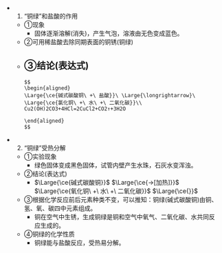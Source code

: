 -
  1. “铜绿”和盐酸的作用
	- ①现象
		- 固体逐渐溶解(消失)，产生气泡，溶液由无色变成蓝色。
	- ②可用稀盐酸去除同期表面的铜锈(铜绿)
	- ③结论(表达式)
		-
		  $$
		  \begin{aligned}
		  \Large{\ce{碱式碳酸铜\ +\ 盐酸}}\ \Large{\longrightarrow}\ \Large{\ce{氯化铜\ +\ 水\ +\ 二氧化碳}}\\
		  Cu2(OH)2CO3+4HCl=2CuCl2+CO2↑+3H2O
		  
		  \end{aligned}
		  $$
-
  2. “铜绿”受热分解
	- ①实验现象
		- 绿色固体变成黑色固体，试管内壁产生水珠，石灰水变浑浊。
	- ②结论(表达式)
		- $\Large{\ce{碱式碳酸铜}}$ $\Large{\ce{->[加热]}}$ $\Large{\ce{氧化铜\ +\ 水\ +\ 二氧化碳}}$
		  $\Large{\ce{}}$
	- ③根据化学反应前后元素种类不变，可以推知：铜绿(碱式碳酸铜)由铜、氢、氧、碳四中元素组成。
		- 铜在空气中生锈，生成铜绿是铜和空气中氧气、二氧化碳、水共同反应生成的。
	- ④铜绿的化学性质
		- 铜绿能与盐酸反应，受热易分解。